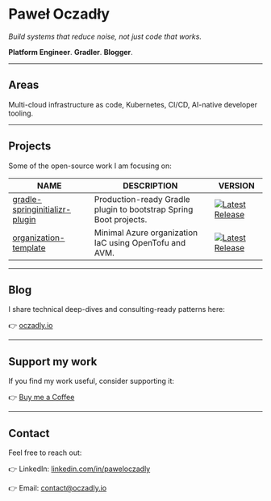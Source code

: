 # Paweł Oczadły

_Build systems that reduce noise, not just code that works._

**Platform Engineer**. **Gradler**. **Blogger**.

---

## Areas

Multi-cloud infrastructure as code, Kubernetes, CI/CD, AI-native developer tooling.  

---

## Projects

Some of the open-source work I am focusing on:

| NAME | DESCRIPTION | VERSION |
| ---- | ----------- | ------- |
[gradle-springinitializr-plugin](https://github.com/paweloczadly/gradle-springinitializr-plugin) | Production-ready Gradle plugin to bootstrap Spring Boot projects. | [![Latest Release](https://img.shields.io/github/v/release/paweloczadly/gradle-springinitializr-plugin?label=release)](https://github.com/paweloczadly/gradle-springinitializr-plugin/releases/latest) |
[organization-template](https://github.com/infra-at-scale/organization-template) | Minimal Azure organization IaC using OpenTofu and AVM. | [![Latest Release](https://img.shields.io/github/v/release/infra-at-scale/organization-template?label=release)](https://github.com/infra-at-scale/organization-template/releases/latest) |

---

## Blog

I share technical deep-dives and consulting-ready patterns here:

👉 [oczadly.io](https://oczadly.io)

---

## Support my work

If you find my work useful, consider supporting it:

👉 [Buy me a Coffee](https://buymeacoffee.com/paweloczadly)

---

## Contact

Feel free to reach out:

👉 LinkedIn: [linkedin.com/in/paweloczadly](https://linkedin.com/in/paweloczadly)

👉 Email: [contact@oczadly.io](mailto:contact@oczadly.io)
